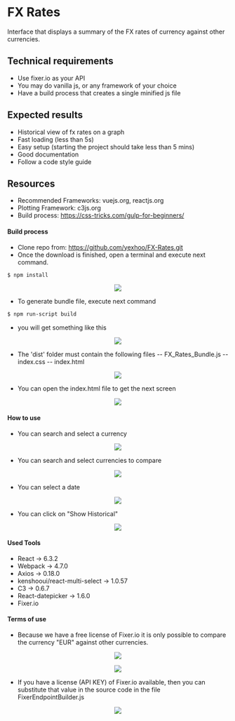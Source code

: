 # FX Rates
Interface that displays a summary of the FX rates of currency against other currencies.
## Technical requirements
- Use fixer.io as your API
- You may do vanilla js, or any framework of your choice
- Have a build process that creates a single minified js file
## Expected results
- Historical view of fx rates on a graph
- Fast loading (less than 5s)
- Easy setup (starting the project should take less than 5 mins)
- Good documentation
- Follow a code style guide
## Resources
- Recommended Frameworks: vuejs.org, reactjs.org
- Plotting Framework: c3js.org
- Build process: https://css-tricks.com/gulp-for-beginners/



#### Build process
- Clone repo from: https://github.com/yexhoo/FX-Rates.git
- Once the download is finished, open a terminal and execute next command.
```sh
$ npm install
```

<p align="center"><img src="doc/images/screenShoot1.png" /></p>

- To generate bundle file, execute next command
```sh
$ npm run-script build
```
- you will get something like this

<p align="center"><img src="doc/images/screenShoot2.png" /></p>

- The 'dist' folder must contain the following files
-- FX_Rates_Bundle.js
-- index.css
-- index.html

<p align="center"><img src="doc/images/screenShoot3.png" /></p>

- You can open the index.html file to get the next screen

<p align="center"><img src="doc/images/screenShoot4.png" /></p>

#### How to use

- You can search and select a currency

<p align="center"><img src="doc/images/screenShoot5.png" /></p> 

- You can search and select currencies to compare

<p align="center"><img src="doc/images/screenShoot6.png" /></p> 

- You can select a date

<p align="center"><img src="doc/images/screenShoot7.png" /></p> 

- You can click on "Show Historical"

<p align="center"><img src="doc/images/screenShoot8.png" /></p> 

#### Used Tools
- React -> 6.3.2
- Webpack -> 4.7.0 
- Axios -> 0.18.0
- kenshooui/react-multi-select -> 1.0.57 
- C3 -> 0.6.7
- React-datepicker -> 1.6.0
- Fixer.io 

#### Terms of use
- Because we have a free license of Fixer.io it is only possible to compare the currency "EUR" against other currencies.

<p align="center"><img src="doc/images/screenShoot11.png" /></p>  

<p align="center"><img src="doc/images/screenShoot9.png" /></p> 

- If you have a license (API KEY) of Fixer.io available, then you can substitute that value in the source code in the file FixerEndpointBuilder.js

<p align="center"><img src="doc/images/screenShoot10.png" /></p>  



